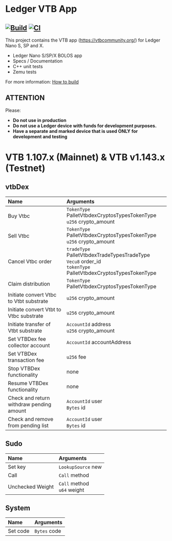 # Ledger VTB App

[![Build](https://github.com/blooo-io/LedgerHQ-app-vtb/actions/workflows/main.yml/badge.svg)](https://github.com/blooo-io/LedgerHQ-app-vtb/actions/workflows/main.yml)
[![CI](https://github.com/blooo-io/LedgerHQ-app-vtb/actions/workflows/ledger.yml/badge.svg)](https://github.com/blooo-io/LedgerHQ-app-vtb/actions/workflows/ledger.yml)
---

This project contains the VTB app (https://vtbcommunity.org/) for Ledger Nano S, SP and X.

- Ledger Nano S/SP/X BOLOS app
- Specs / Documentation
- C++ unit tests
- Zemu tests

For more information: [How to build](docs/build.md)

## ATTENTION

Please:

- **Do not use in production**
- **Do not use a Ledger device with funds for development purposes.**
- **Have a separate and marked device that is used ONLY for development and testing**
# VTB  1.107.x (Mainnet) & VTB v1.143.x (Testnet)

## vtbDex

| Name        | Arguments |
| :---------- |:--------|
|Buy Vtbc | `TokenType` PalletVtbdexCryptosTypesTokenType <br/> `u256` crypto_amount <br/> |
|Sell Vtbc | `TokenType` PalletVtbdexCryptosTypesTokenType <br/> `u256` crypto_amount <br/> |
|Cancel Vtbc order | `tradeType` PalletVtbdexTradeTypesTradeType <br/> `Vecu8` order_id <br/> `tokenType` PalletVtbdexCryptosTypesTokenType <br/> |
|Claim distribution | `TokenType` PalletVtbdexCryptosTypesTokenType <br/> |
|Initiate convert Vtbc to Vtbt substrate | `u256` crypto_amount <br/> |
|Initiate convert Vtbt to Vtbc substrate | `u256` crypto_amount <br/> |
|Initiate transfer of Vtbt substrate | `AccountId` address <br/>`u256` crypto_amount <br/> |
|Set VTBDex fee collector account | `AccountId` accountAddress <br/> |
|Set VTBDex transaction fee | `u256` fee <br/> |
|Stop VTBDex functionality | none |
|Resume VTBDex functionality | none |
|Check and return withdraw pending amount | `AccountId` user <br/> `Bytes` id <br/> |
|Check and remove from pending list | `AccountId` user <br/> `Bytes` id <br/> |

## Sudo

| Name        | Arguments |
| :---------- |:--------|
|Set key | `LookupSource` new <br/> |
|Call | `Call` method <br/> |
|Unchecked Weight | `Call` method <br/> `u64` weight <br/> |

## System

| Name        | Arguments |
| :---------- |:--------|
|Set code | `Bytes` code <br/> |